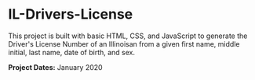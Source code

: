 # IL-Drivers-License

This project is built with basic HTML, CSS, and JavaScript to generate the Driver's License Number of an Illinoisan from a given first name, middle initial, last name, date of birth, and sex.

**Project Dates:** January 2020
